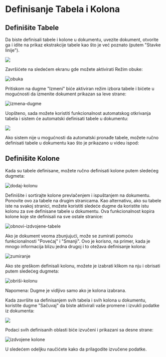 # Definisanje Tabela i Kolona

## Definišite Tabele

Da biste definisali tabele i kolone u dokumentu, uvezite dokument, otvorite ga i idite na prikaz ekstrakcije tabele kao što je već poznato (putem "Stavke linije").

![](https://lh7-us.googleusercontent.com/c38DEfiXVKBy07RwvVGvx2-zU3xmRtxkyLEWz9mQLSoVxpBLcjLXV8vhlAsoJ4D4GsCiqeUTNj4HwL9SobV8Qv4K8f0GvflJNcpDwBS109-iUWQQoxOYnf4Wa\_HyYNKHh7nmEFwB3y\_PCZ-iqQJtHfQ)

Završićete na sledećem ekranu gde možete aktivirati Režim obuke:

![obuka](https://lh7-us.googleusercontent.com/0ZvE0RA39VuRGMGXwpscgmFsZ8f143TEqjkghY16iY0gHnJcvY3QVtpx9WK2gKLl-DC8WFiozs3ofE48FhiRXXKq2QwQFex5p17OcCLOmbC6QC2nS1P\_FKBqPYKA3MRURV75v5FXYIgIa7cPpza6Csk)

Pritiskom na dugme "Izmeni" biće aktiviran režim izbora tabele i bićete u mogućnosti da izmenite dokument prikazan sa leve strane:

![izmena-dugme](https://lh7-us.googleusercontent.com/BlfuxWWMmYxnG0Ls-dkO8015bqgzGcGBzZ\_2T1nqo9TNUA7490zzNxSRHlL2wbI81KeWnglkIzqUKo04-9s0YjQnXCbmXHhAApbne9-SlcRMQ\_plo8Ckk5FcIBg0KZt7is1164qzSJxP39bKc0SfPVc)

Uopšteno, sada možete koristiti funkcionalnost automatskog otkrivanja tabela i sistem će automatski definisati tabele u dokumentu:

![](https://lh7-us.googleusercontent.com/3aVjQLbfAhwy4KSP5eYxsyHyXapk0TvmOYgmRfiYTAAfQ6ia\_3fX2Unjc2Y42zJp1\_YSe8U\_p6hbu-5gtUsUe4Z9-WsQYJInJMV1FpdG6lITwHgJV3DX-3UYHjwS7aN09HBzUaXeO8oEPeoIpoz5GaY)

Ako sistem nije u mogućnosti da automatski pronađe tabele, možete ručno definisati tabele u dokumentu kao što je prikazano u videu ispod:

## Definišite Kolone

Kada su tabele definisane, možete ručno definisati kolone putem sledećeg dugmeta:

![dodaj-kolonu](https://lh7-us.googleusercontent.com/SQLCady2fdxWrkdN3O6sIvhR-KRguBruTy\_z\_CF0sWpQOXBjd6Vihp3QgZGoJzAfojwe328i6qSkNArkXhXSHr2QBuzPy1nzcVkfprGK7r1NqZvTnRLrbpNGL3OmeI964QjD3r\_L64zTMx6iO2ZBKQ4)

Definišite i sortirajte kolone prevlačenjem i ispuštanjem na dokumentu. Ponovite ovo za tabele na drugim stranicama. Kao alternativu, ako su tabele iste na svakoj stranici, možete koristiti sledeće dugme da koristite istu kolonu za sve definisane tabele u dokumentu. Ova funkcionalnost kopira kolone koje ste definisali na sve ostale stranice:

![obnovi-izdvojene-tabele](https://lh7-us.googleusercontent.com/nkweDxlMVrFI5KmhuzfcUkFtJgzCkusWMrzSCpoujOatFtnP-scXxGsmVn1cPyCy8BZTH5zjzRPbrr9tH8yIdtQooNCpReFXTxt6q-1AAdA7gdabCkyFjmykI4zLNAiXIyKWTWD1K7okC\_foH8m14Ho)

Ako je dokument veoma zbunjujući, može se zumirati pomoću funkcionalnosti "Povećaj" i "Smanji". Ovo je korisno, na primer, kada je mnogo informacija blizu jedna drugoj i to otežava definisanje kolona:

![zumiranje](https://lh7-us.googleusercontent.com/JSi0zXqBlVcNIDfzwuFD0dWYQrrk7mnEs3CoAragmloEtmT8OYIJ0TIVE1NIbI2\_KWN8R0ejJyx-LuOxINRuPFx6lp3x-jaL5ab6L\_0nbOQmLFmoFH9RUj0mXRjcbLDKE4nvsHSBu4nArWLYCI70QD0)

Ako ste greškom definisali kolonu, možete je izabrati klikom na nju i obrisati putem sledećeg dugmeta:

![obriši-kolonu](https://lh7-us.googleusercontent.com/EkeURGmRZhKcBl-sLsohkn7P7XQqNoSLsRXZNs2Ba7xgJEfYqHiNVSZCGx6X2eKOj9afb7LSNWDN73vk3O5IvCqxv46\_JvN8iTU\_i4H\_OHyfH8coFKkDrkeVM-pVhWzQkdeb6hwI3yPJvsBPc0EXWXY)

Napomena: Dugme je vidljivo samo ako je kolona izabrana.

Kada završite sa definisanjem svih tabela i svih kolona u dokumentu, koristite dugme "Sačuvaj" da biste aktivirali vaše promene i izvukli podatke iz dokumenta:

![](https://lh7-us.googleusercontent.com/xp2mdwrGmuAZ\_vGsH-hKIn8k77rIPumDRZUX8z\_0BgezUghZUdkkrbghAhWPqEDIW6hjeC5\_MvQ7N8y2VN1LS6vxxDUkbZ7FcqFdWD8ufwzaTC\_xsSUFHEECS8t2p5Rs3HjKCO3fqSw9LzIcIDeYzHE)

Podaci svih definisanih oblasti biće izvučeni i prikazani sa desne strane:

![izdvojene kolone](https://lh7-us.googleusercontent.com/2oydJFwY2q19XmWx-uUib\_EBsRHMDKrFww4SJn1nZ0u2fcdWrGnJUPSyM4pKkW7g077AAT3YnUdvXZsdMiZ4dlNHBqMPUELNZTk6O7POMqY7Vu3uQxzLaa5Roz08-8xr6cXmWRb5MawH\_A8YuywTTBM)

U sledećem odeljku naučićete kako da prilagodite izvučene podatke.
